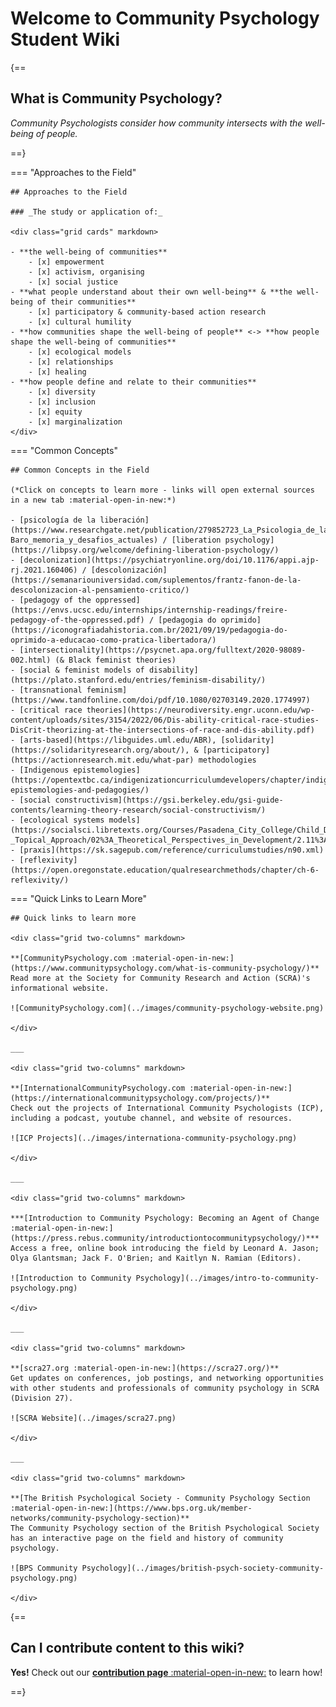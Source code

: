 # Welcome to Community Psychology Student Wiki

{==

## What is Community Psychology?

*Community Psychologists consider how community intersects with the well-being of people.*

==}

=== "Approaches to the Field"

    ## Approaches to the Field

    ### _The study or application of:_

    <div class="grid cards" markdown>

    - **the well-being of communities**
        - [x] empowerment
        - [x] activism, organising
        - [x] social justice
    - **what people understand about their own well-being** & **the well-being of their communities**
        - [x] participatory & community-based action research
        - [x] cultural humility
    - **how communities shape the well-being of people** <-> **how people shape the well-being of communities**
        - [x] ecological models
        - [x] relationships
        - [x] healing
    - **how people define and relate to their communities**
        - [x] diversity
        - [x] inclusion
        - [x] equity
        - [x] marginalization
    </div>

=== "Common Concepts"

    ## Common Concepts in the Field

    (*Click on concepts to learn more - links will open external sources in a new tab :material-open-in-new:*)

    - [psicología de la liberación](https://www.researchgate.net/publication/279852723_La_Psicologia_de_la_Liberacion_25_anos_despues_de_Martin-Baro_memoria_y_desafios_actuales) / [liberation psychology](https://libpsy.org/welcome/defining-liberation-psychology/)
    - [decolonization](https://psychiatryonline.org/doi/10.1176/appi.ajp-rj.2021.160406) / [descolonización](https://semanariouniversidad.com/suplementos/frantz-fanon-de-la-descolonizacion-al-pensamiento-critico/)
    - [pedagogy of the oppressed](https://envs.ucsc.edu/internships/internship-readings/freire-pedagogy-of-the-oppressed.pdf) / [pedagogia do oprimido](https://iconografiadahistoria.com.br/2021/09/19/pedagogia-do-oprimido-a-educacao-como-pratica-libertadora/)
    - [intersectionality](https://psycnet.apa.org/fulltext/2020-98089-002.html) (& Black feminist theories)
    - [social & feminist models of disability](https://plato.stanford.edu/entries/feminism-disability/)
    - [transnational feminism](https://www.tandfonline.com/doi/pdf/10.1080/02703149.2020.1774997)
    - [critical race theories](https://neurodiversity.engr.uconn.edu/wp-content/uploads/sites/3154/2022/06/Dis-ability-critical-race-studies-DisCrit-theorizing-at-the-intersections-of-race-and-dis-ability.pdf)
    - [arts-based](https://libguides.uml.edu/ABR), [solidarity](https://solidarityresearch.org/about/), & [participatory](https://actionresearch.mit.edu/what-par) methodologies
    - [Indigenous epistemologies](https://opentextbc.ca/indigenizationcurriculumdevelopers/chapter/indigenous-epistemologies-and-pedagogies/)
    - [social constructivism](https://gsi.berkeley.edu/gsi-guide-contents/learning-theory-research/social-constructivism/)
    - [ecological systems models](https://socialsci.libretexts.org/Courses/Pasadena_City_College/Child_Developmental_Psychology_-_Topical_Approach/02%3A_Theoretical_Perspectives_in_Development/2.11%3A_Bronfenbrenner_and_Ecological_Systems)
    - [praxis](https://sk.sagepub.com/reference/curriculumstudies/n90.xml)
    - [reflexivity](https://open.oregonstate.education/qualresearchmethods/chapter/ch-6-reflexivity/)

=== "Quick Links to Learn More"

    ## Quick links to learn more

    <div class="grid two-columns" markdown>

    **[CommunityPsychology.com :material-open-in-new:](https://www.communitypsychology.com/what-is-community-psychology/)**  
    Read more at the Society for Community Research and Action (SCRA)'s informational website.

    ![CommunityPsychology.com](../images/community-psychology-website.png)

    </div>

    ___

    <div class="grid two-columns" markdown>

    **[InternationalCommunityPsychology.com :material-open-in-new:](https://internationalcommunitypsychology.com/projects/)**  
    Check out the projects of International Community Psychologists (ICP), including a podcast, youtube channel, and website of resources.
    
    ![ICP Projects](../images/internationa-community-psychology.png)

    </div>

    ___

    <div class="grid two-columns" markdown>

    ***[Introduction to Community Psychology: Becoming an Agent of Change :material-open-in-new:](https://press.rebus.community/introductiontocommunitypsychology/)***  
    Access a free, online book introducing the field by Leonard A. Jason; Olya Glantsman; Jack F. O'Brien; and Kaitlyn N. Ramian (Editors).
    
    ![Introduction to Community Psychology](../images/intro-to-community-psychology.png)

    </div>

    ___

    <div class="grid two-columns" markdown>

    **[scra27.org :material-open-in-new:](https://scra27.org/)**  
    Get updates on conferences, job postings, and networking opportunities with other students and professionals of community psychology in SCRA (Division 27).
    
    ![SCRA Website](../images/scra27.png)

    </div>

    ___

    <div class="grid two-columns" markdown>

    **[The British Psychological Society - Community Psychology Section :material-open-in-new:](https://www.bps.org.uk/member-networks/community-psychology-section)**  
    The Community Psychology section of the British Psychological Society has an interactive page on the field and history of community psychology.
    
    ![BPS Community Psychology](../images/british-psych-society-community-psychology.png)

    </div>

{==

## Can I contribute content to this wiki?

**Yes!** Check out our [**contribution page** :material-open-in-new:](https://studentwiki.github.io/contribute/) to learn how!

==}